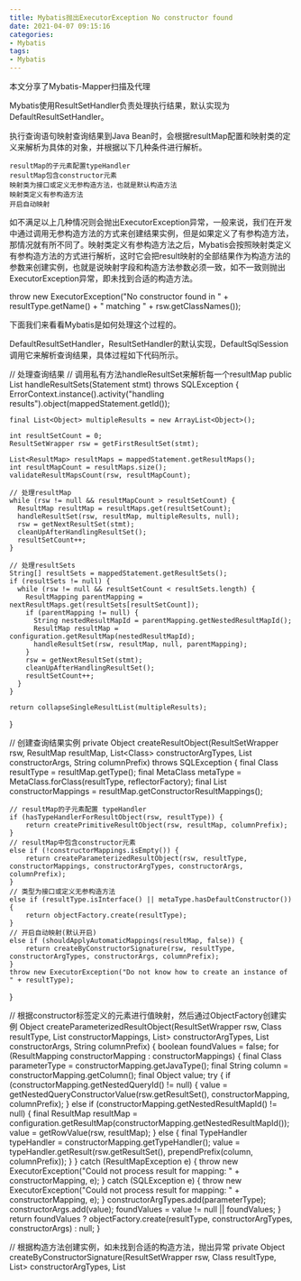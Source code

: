 ```yaml
---
title: Mybatis抛出ExecutorException No constructor found
date: 2021-04-07 09:15:16
categories: 
- Mybatis
tags: 
- Mybatis
---
```

本文分享了Mybatis-Mapper扫描及代理 
<!-- more -->


Mybatis使用ResultSetHandler负责处理执行结果，默认实现为DefaultResultSetHandler。

执行查询语句映射查询结果到Java Bean时，会根据resultMap配置和映射类的定义来解析为具体的对象，并根据以下几种条件进行解析。

    resultMap的子元素配置typeHandler
    resultMap包含constructor元素
    映射类为接口或定义无参构造方法，也就是默认构造方法
    映射类定义有参构造方法
    开启自动映射

如不满足以上几种情况则会抛出ExecutorException异常，一般来说，我们在开发中通过调用无参构造方法的方式来创建结果实例，但是如果定义了有参构造方法，那情况就有所不同了。映射类定义有参构造方法之后，Mybatis会按照映射类定义有参构造方法的方式进行解析，这时它会把result映射的全部结果作为构造方法的参数来创建实例，也就是说映射字段和构造方法参数必须一致，如不一致则抛出ExecutorException异常，即未找到合适的构造方法。

throw new ExecutorException("No constructor found in " + resultType.getName() + " matching " + rsw.getClassNames());

下面我们来看看Mybatis是如何处理这个过程的。

DefaultResultSetHandler，ResultSetHandler的默认实现，DefaultSqlSession调用它来解析查询结果，具体过程如下代码所示。

// 处理查询结果
// 调用私有方法handleResultSet来解析每一个resultMap
public List<Object> handleResultSets(Statement stmt) throws SQLException {
    ErrorContext.instance().activity("handling results").object(mappedStatement.getId());

    final List<Object> multipleResults = new ArrayList<Object>();

    int resultSetCount = 0;
    ResultSetWrapper rsw = getFirstResultSet(stmt);

    List<ResultMap> resultMaps = mappedStatement.getResultMaps();
    int resultMapCount = resultMaps.size();
    validateResultMapsCount(rsw, resultMapCount);

    // 处理resultMap
    while (rsw != null && resultMapCount > resultSetCount) {
      ResultMap resultMap = resultMaps.get(resultSetCount);
      handleResultSet(rsw, resultMap, multipleResults, null);
      rsw = getNextResultSet(stmt);
      cleanUpAfterHandlingResultSet();
      resultSetCount++;
    }

    // 处理resultSets
    String[] resultSets = mappedStatement.getResultSets();
    if (resultSets != null) {
      while (rsw != null && resultSetCount < resultSets.length) {
        ResultMapping parentMapping = nextResultMaps.get(resultSets[resultSetCount]);
        if (parentMapping != null) {
          String nestedResultMapId = parentMapping.getNestedResultMapId();
          ResultMap resultMap = configuration.getResultMap(nestedResultMapId);
          handleResultSet(rsw, resultMap, null, parentMapping);
        }
        rsw = getNextResultSet(stmt);
        cleanUpAfterHandlingResultSet();
        resultSetCount++;
      }
    }

    return collapseSingleResultList(multipleResults);
}

// 创建查询结果实例
private Object createResultObject(ResultSetWrapper rsw, ResultMap resultMap, List<Class<?>> constructorArgTypes, List<Object> constructorArgs, String columnPrefix)
    throws SQLException {
    final Class<?> resultType = resultMap.getType();
    final MetaClass metaType = MetaClass.forClass(resultType, reflectorFactory);
    final List<ResultMapping> constructorMappings = resultMap.getConstructorResultMappings();

    // resultMap的子元素配置 typeHandler
    if (hasTypeHandlerForResultObject(rsw, resultType)) {
        return createPrimitiveResultObject(rsw, resultMap, columnPrefix);
    }
    // resultMap中包含constructor元素
    else if (!constructorMappings.isEmpty()) {
        return createParameterizedResultObject(rsw, resultType, constructorMappings, constructorArgTypes, constructorArgs, columnPrefix);
    }
    // 类型为接口或定义无参构造方法
    else if (resultType.isInterface() || metaType.hasDefaultConstructor()) {
        return objectFactory.create(resultType);
    }
    // 开启自动映射(默认开启)
    else if (shouldApplyAutomaticMappings(resultMap, false)) {
        return createByConstructorSignature(rsw, resultType, constructorArgTypes, constructorArgs, columnPrefix);
    }
    throw new ExecutorException("Do not know how to create an instance of " + resultType);
}

// 根据constructor标签定义的元素进行值映射，然后通过ObjectFactory创建实例
Object createParameterizedResultObject(ResultSetWrapper rsw, Class<?> resultType, List<ResultMapping> constructorMappings,
      List<Class<?>> constructorArgTypes, List<Object> constructorArgs, String columnPrefix) {
    boolean foundValues = false;
    for (ResultMapping constructorMapping : constructorMappings) {
      final Class<?> parameterType = constructorMapping.getJavaType();
      final String column = constructorMapping.getColumn();
      final Object value;
      try {
        if (constructorMapping.getNestedQueryId() != null) {
          value = getNestedQueryConstructorValue(rsw.getResultSet(), constructorMapping, columnPrefix);
        } else if (constructorMapping.getNestedResultMapId() != null) {
          final ResultMap resultMap = configuration.getResultMap(constructorMapping.getNestedResultMapId());
          value = getRowValue(rsw, resultMap);
        } else {
          final TypeHandler<?> typeHandler = constructorMapping.getTypeHandler();
          value = typeHandler.getResult(rsw.getResultSet(), prependPrefix(column, columnPrefix));
        }
      } catch (ResultMapException e) {
        throw new ExecutorException("Could not process result for mapping: " + constructorMapping, e);
      } catch (SQLException e) {
        throw new ExecutorException("Could not process result for mapping: " + constructorMapping, e);
      }
      constructorArgTypes.add(parameterType);
      constructorArgs.add(value);
      foundValues = value != null || foundValues;
    }
    return foundValues ? objectFactory.create(resultType, constructorArgTypes, constructorArgs) : null;
}

// 根据构造方法创建实例，如未找到合适的构造方法，抛出异常
private Object createByConstructorSignature(ResultSetWrapper rsw, Class<?> resultType, List<Class<?>> constructorArgTypes, List<Object> constructorArgs, String columnPrefix) throws SQLException {
    for (Constructor<?> constructor : resultType.getDeclaredConstructors()) {
        if (typeNames(constructor.getParameterTypes()).equals(rsw.getClassNames())) {
            boolean foundValues = false;
            for (int i = 0; i < constructor.getParameterTypes().length; i++) {
                Class<?> parameterType = constructor.getParameterTypes()[i];
                String columnName = rsw.getColumnNames().get(i);
                TypeHandler<?> typeHandler = rsw.getTypeHandler(parameterType, columnName);
                Object value = typeHandler.getResult(rsw.getResultSet(), prependPrefix(columnName, columnPrefix));
                constructorArgTypes.add(parameterType);
                constructorArgs.add(value);
                foundValues = value != null || foundValues;
            }
            return foundValues ? objectFactory.create(resultType, constructorArgTypes, constructorArgs) : null;
        }
    }
    throw new ExecutorException("No constructor found in " + resultType.getName() + " matching " + rsw.getClassNames());
}

上文通过调用MetaClass的hasDefaultConstructor方法判断是否定义无参构造方法。

// 是否有无参构造方法
public boolean hasDefaultConstructor() {
    return reflector.hasDefaultConstructor();
}

hasDefaultConstructor方法调用Reflector的hasDefaultConstructor方法，该方法判断defaultConstructor是否为”null”。

// 为defaultConstructor赋值
// 也就是寻找无参构造方法
private void addDefaultConstructor(Class<?> clazz) {
    Constructor<?>[] consts = clazz.getDeclaredConstructors();
    for (Constructor<?> constructor : consts) {
        // 参数个数为0
        if (constructor.getParameterTypes().length == 0) {
            if (canAccessPrivateMethods()) {
                try {
                constructor.setAccessible(true);
                } catch (Exception e) {
                // Ignored. This is only a final precaution, nothing we can do.
                }
            }
            if (constructor.isAccessible()) {
                this.defaultConstructor = constructor;
            }
        }
    }
}

public boolean hasDefaultConstructor() {
    return defaultConstructor != null;
}

